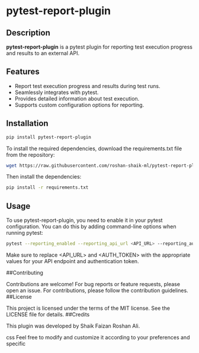 # pytest-report-plugin

## Description

**pytest-report-plugin** is a pytest plugin for reporting test execution progress and results to an external API.

## Features

- Report test execution progress and results during test runs.
- Seamlessly integrates with pytest.
- Provides detailed information about test execution.
- Supports custom configuration options for reporting.

## Installation

```bash
pip install pytest-report-plugin
```
To install the required dependencies, download the requirements.txt file from the repository:

```bash
wget https://raw.githubusercontent.com/roshan-shaik-ml/pytest-report-plugin/main/requirements.txt
```

Then install the dependencies:
```bash
pip install -r requirements.txt
```
## Usage

To use pytest-report-plugin, you need to enable it in your pytest configuration. You can do this by adding command-line options when running pytest:

```bash
pytest --reporting_enabled --reporting_api_url <API_URL> --reporting_auth_token <AUTH_TOKEN>
```
Make sure to replace <API_URL> and <AUTH_TOKEN> with the appropriate values for your API endpoint and authentication token.

##Contributing

Contributions are welcome! For bug reports or feature requests, please open an issue. For contributions, please follow the contribution guidelines.
##License

This project is licensed under the terms of the MIT license. See the LICENSE file for details.
##Credits

This plugin was developed by Shaik Faizan Roshan Ali.

css
Feel free to modify and customize it according to your preferences and specific
